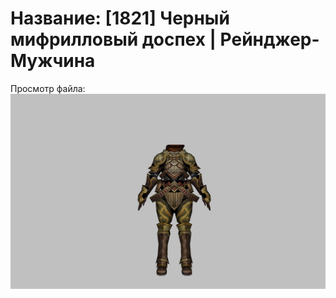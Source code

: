 # Название: [1821] Черный мифрилловый доспех | Рейнджер-Мужчина

Просмотр файла:
![p020006.png](p020006.png)
